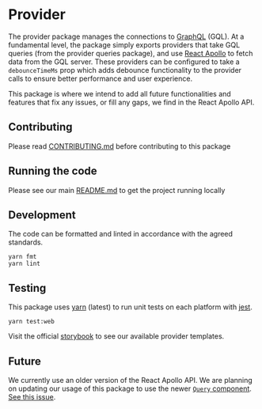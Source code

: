 # Provider

The provider package manages the connections to [GraphQL](https://graphql.org/)
(GQL). At a fundamental level, the package simply exports providers that take
GQL queries (from the provider queries package), and use
[React Apollo](https://github.com/apollographql/react-apollo) to fetch data from
the GQL server. These providers can be configured to take a `debounceTimeMs`
prop which adds debounce functionality to the provider calls to ensure better
performance and user experience.

This package is where we intend to add all future functionalities and features
that fix any issues, or fill any gaps, we find in the React Apollo API.

## Contributing

Please read [CONTRIBUTING.md](./CONTRIBUTING.md) before contributing to this
package

## Running the code

Please see our main [README.md](../README.md) to get the project running locally

## Development

The code can be formatted and linted in accordance with the agreed standards.

```
yarn fmt
yarn lint
```

## Testing

This package uses [yarn](https://yarnpkg.com) (latest) to run unit tests on each
platform with [jest](https://facebook.github.io/jest/).

```
yarn test:web
```

Visit the official
[storybook](http://components.thetimes.co.uk/?selectedKind=Primitives%2FSlice&selectedStory=Default%20template%20with%20one%20item&full=0&addons=1&stories=1&panelRight=0&addonPanel=storybooks%2Fstorybook-addon-knobs)
to see our available provider templates.

## Future

We currently use an older version of the React Apollo API. We are planning on
updating our usage of this package to use the newer
[`Query` component](https://www.apollographql.com/docs/react/essentials/queries.html#basic).
[See this issue](https://github.com/newsuk/times-components/issues/1225).
